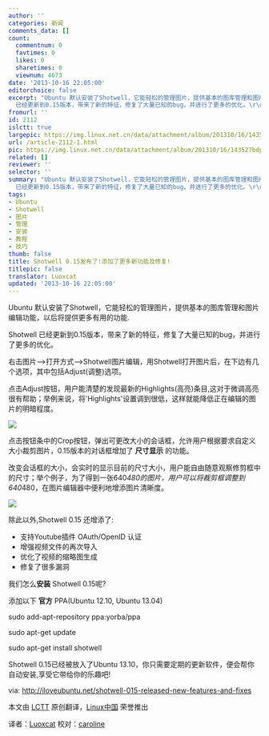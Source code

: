 ```yaml
---
author: ''
categories: 新闻
comments_data: []
count:
  commentnum: 0
  favtimes: 0
  likes: 0
  sharetimes: 0
  viewnum: 4673
date: '2013-10-16 22:05:00'
editorchoice: false
excerpt: "Ubuntu 默认安装了Shotwell，它能轻松的管理图片，提供基本的图库管理和图片编辑功能，以后将提供更多有用的功能.\r\nShotwell
  已经更新到0.15版本，带来了新的特征，修复了大量已知的bug，并进行了更多的优化。\r\n右击图 ..."
fromurl: ''
id: 2112
islctt: true
largepic: https://img.linux.net.cn/data/attachment/album/201310/16/143527bdpwbwry9o0w9dpz.jpg
url: /article-2112-1.html
pic: https://img.linux.net.cn/data/attachment/album/201310/16/143527bdpwbwry9o0w9dpz.jpg.thumb.jpg
related: []
reviewer: ''
selector: ''
summary: "Ubuntu 默认安装了Shotwell，它能轻松的管理图片，提供基本的图库管理和图片编辑功能，以后将提供更多有用的功能.\r\nShotwell
  已经更新到0.15版本，带来了新的特征，修复了大量已知的bug，并进行了更多的优化。\r\n右击图 ..."
tags:
- Ubuntu
- Shotwell
- 图片
- 管理
- 安装
- 教程
- 技巧
thumb: false
title: Shotwell 0.15发布了!添加了更多新功能及修复!
titlepic: false
translator: Luoxcat
updated: '2013-10-16 22:05:00'
---
```


Ubuntu 默认安装了Shotwell，它能轻松的管理图片，提供基本的图库管理和图片编辑功能，以后将提供更多有用的功能.


Shotwell 已经更新到0.15版本，带来了新的特征，修复了大量已知的bug，并进行了更多的优化。


右击图片-->打开方式-->Shotwell图片编辑，用Shotwell打开图片后，在下边有几个选项，其中包括Adjust(调整)选项。


点击Adjust按钮，用户能清楚的发现最新的Highlights(高亮)条目,这对于微调高亮很有帮助；举例来说，将'Highlights'设置调到很低，这样就能降低正在编辑的图片的明暗程度。


 ![](https://img.linux.net.cn/data/attachment/album/201310/16/143527bdpwbwry9o0w9dpz.jpg)


点击按钮条中的Crop按钮，弹出可更改大小的会话框，允许用户根据要求自定义大小裁剪图片，0.15版本的对话框增加了 **尺寸显示** 的功能。


改变会话框的大小，会实时的显示目前的尺寸大小，用户能自由随意观察修剪框中的尺寸；举个例子，为了得到一张640*480的图片，用户可以将裁剪框调整到640*480，在图片编辑器中便利地增添图片清晰度。


 ![](https://img.linux.net.cn/data/attachment/album/201310/16/143529ox8b89d8tbnreev6.jpg)


除此以外,Shotwell 0.15 还增添了:


* 支持Youtube插件 OAuth/OpenID 认证
* 增强视频文件的再次导入
* 优化了视频的缩略图生成
* 修复了很多漏洞


我们怎么**安装** Shotwell 0.15呢?


添加以下 **官方** PPA(Ubuntu 12.10, Ubuntu 13.04)


sudo add-apt-repository ppa:yorba/ppa 


 


sudo apt-get update


sudo apt-get install shotwell


Shotwell 0.15已经被放入了Ubuntu 13.10，你只需要定期的更新软件，便会帮你自动安装,享受它带给你的乐趣吧!


 


via: <http://iloveubuntu.net/shotwell-015-released-new-features-and-fixes>


本文由 [LCTT](https://github.com/LCTT/TranslateProject) 原创翻译，[Linux中国](http://linux.cn/) 荣誉推出


译者：[Luoxcat](https://github.com/Luoxcat) 校对：[caroline](https://github.com/carolinewuyan)
